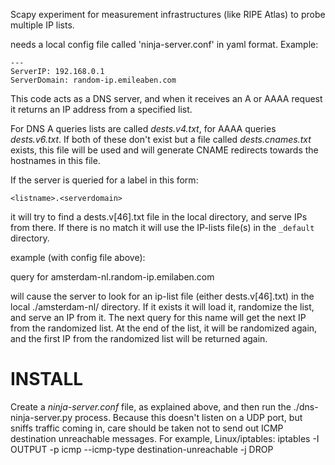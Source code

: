 Scapy experiment for measurement infrastructures (like RIPE Atlas) to probe multiple IP lists.

needs a local config file called 'ninja-server.conf' in yaml format. Example:

    ---
    ServerIP: 192.168.0.1
    ServerDomain: random-ip.emileaben.com

This code acts as a DNS server, and when it receives an A or AAAA request it returns an IP address from a specified list.

For DNS A queries lists are called *dests.v4.txt*, for AAAA queries *dests.v6.txt*. If both of these don't exist but a file called *dests.cnames.txt* exists, this file will be used and will generate CNAME redirects towards the hostnames in this file.

If the server is queried for a label in this form:

    <listname>.<serverdomain>

it will try to find a dests.v[46].txt file in the local <listname> directory, and serve IPs from there.
If there is no match it will use the IP-lists file(s) in the `_default` directory.

example (with config file above):

query for amsterdam-nl.random-ip.emilaben.com

will cause the server to look for an ip-list file (either dests.v[46].txt) in the local ./amsterdam-nl/ directory. If it exists it will load it, randomize the list, and serve an IP from it. The next query for this name will get the next IP from the randomized list.
At the end of the list, it will be randomized again, and the first IP from the randomized list will be returned again.

INSTALL
=======

Create a *ninja-server.conf* file, as explained above, and then run the ./dns-ninja-server.py process. Because this doesn't listen on a UDP port, but sniffs traffic coming in, care should be taken not to send out ICMP destination unreachable messages. For example, Linux/iptables:
    iptables -I OUTPUT -p icmp --icmp-type destination-unreachable -j DROP


